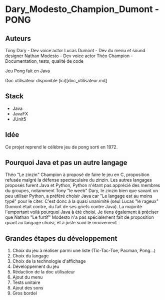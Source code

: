 # Dary_Modesto_Champion_Dumont - PONG

## Auteurs
Tony Dary - Dev voice actor
Lucas Dumont - Dev du menu et sound designer
Nathan Modesto - Dev voice actor
Théo Champion - Documentation, tests, qualité de code

Jeu Pong fait en Java

Doc utilisateur disponible (ici)[doc_utilisateur.md]

## Stack
* Java
* JavaFX
* JUnit5

## Idée
Ce projet reprend le célèbre jeu de pong sorti en 1972.

## Pourquoi Java et pas un autre langage
Théo "Le zinzin" Champion à proposé de faire le jeu en C, proposition refusée malgré la défense spectaculaire du zinzin.
Les autres langages proposés furent Java et Python, Python n'étant pas apprécié des membres du groupes, notamment Tony "le weeb" Dary, le zinzin bien que savant un peu utiliser Python, a préféré choisir Java car "Le langage est au moins typé" pour le citer.
C'est donc à la quasi unanimité (seul Lucas "le rageux" Dumont était contre, du fait de ses griefs contre Java). La majorité l'emportant voilà pourquoi Java à été choisi.
Je tiens également à préciser que Nathan "Le furtif" Modesto n'a pas spécialement fait de proposition quant au langage choisi, et à juste suivi le mouvement

## Grandes étapes du développement

1. Choix du jeu à réaliser parmi une liste (Tic-Tac-Toe, Pacman, Pong...)
2. Choix du langage
3. Choix de la technologie d'affichage
4. Développement du jeu
5. Rédaction de la doc utilisateur
6. Ajout du menu
7. Tests unitaire
8. Ajout des sons
9. Gros bordel
